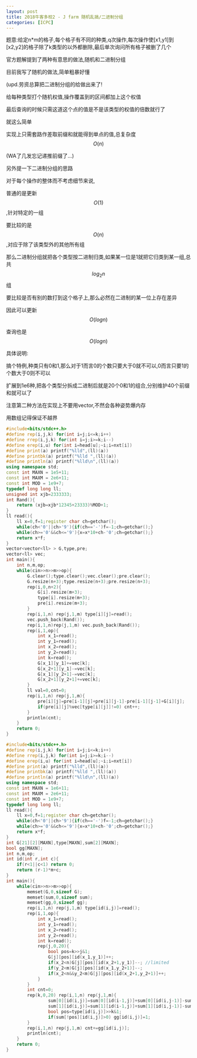 ```yaml
---
layout: post
title: 2018牛客多校2 - J farm 随机乱搞/二进制分组
categories: [ICPC]
---
```


题意:给定n*m的格子,每个格子有不同的种类,q次操作,每次操作使[x1,y1]到[x2,y2]的格子除了k类型的以外都删除,最后单次询问所有格子被删了几个
<!--more-->



官方题解提到了两种有意思的做法,随机和二进制分组

目前我写了随机的做法,简单粗暴好懂

(upd.劳资总算把二进制分组的给做出来了!


给每种类型打个随机权值,操作覆盖到的区间都加上这个权值

最后查询的时候只需这道这个点的值是不是该类型的权值的倍数就行了


就这么简单

实现上只需套路作差取前缀和就能得到单点的值,总复杂度$$O(n)$$

(WA了几发忘记递推前缀了...)

另外提一下二进制分组的思路

对于每个操作的整体而不考虑细节来说,

普通的是更新$$O(1)$$,针对特定的一组

要比较的是$$O(n)$$,对应于除了该类型外的其他所有组


那么二进制分组就把各个类型按二进制归类,如果某一位是1就把它归类到某一组,总共$$log_2n$$组

要比较是否有别的数打到这个格子上,那么必然在二进制的某一位上存在差异

因此可以更新$$O(logn)$$

查询也是$$O(logn)$$

具体说明:

搞个特例,种类只有0和1,那么对于1而言0的个数只要大于0就不可以,0而言只要1的个数大于0则不可以

扩展到1e6种,把各个类型分拆成二进制后就是20个0和1的组合,分别维护40个前缀和就可以了



注意第二种方法在实现上不要用vector,不然会各种姿势爆内存

用数组记得保证不越界

```C++
#include<bits/stdc++.h>
#define rep(i,j,k) for(int i=j;i<=k;i++)
#define rrep(i,j,k) for(int i=j;i>=k;i--)
#define erep(i,u) for(int i=head[u];~i;i=nxt[i])
#define print(a) printf("%lld",(ll)(a))
#define printbk(a) printf("%lld ",(ll)(a))
#define println(a) printf("%lld\n",(ll)(a))
using namespace std;
const int MAXN = 1e5+11;
const int MAXM = 2e6+11;
const int MOD = 1e9+7;
typedef long long ll;
unsigned int xjb=2333333;
int Rand(){
    return (xjb=xjb*12345+23333)%MOD+1;
}
ll read(){
    ll x=0,f=1;register char ch=getchar();
    while(ch<'0'||ch>'9'){if(ch=='-')f=-1;ch=getchar();}
    while(ch>='0'&&ch<='9'){x=x*10+ch-'0';ch=getchar();}
    return x*f;
}
vector<vector<ll> > G,type,pre;
vector<ll> vec;
int main(){
    int n,m,op;
    while(cin>>n>>m>>op){
        G.clear();type.clear();vec.clear();pre.clear();
        G.resize(n+3);type.resize(n+3);pre.resize(n+3);
        rep(i,0,n+2){
            G[i].resize(m+3);
            type[i].resize(m+3);
            pre[i].resize(m+3);
        }
        rep(i,1,n) rep(j,1,m) type[i][j]=read();
        vec.push_back(Rand());
        rep(i,1,n)rep(j,1,m) vec.push_back(Rand());
        rep(i,1,op){
            int x_1=read();
            int y_1=read();
            int x_2=read();
            int y_2=read();
            int k=read();
            G[x_1][y_1]+=vec[k];
            G[x_2+1][y_1]-=vec[k];
            G[x_1][y_2+1]-=vec[k];
            G[x_2+1][y_2+1]+=vec[k];
        }
        ll val=0,cnt=0;
        rep(i,1,n) rep(j,1,m){
            pre[i][j]=pre[i-1][j]+pre[i][j-1]-pre[i-1][j-1]+G[i][j];
            if(pre[i][j]%vec[type[i][j]]!=0) cnt++;
        }
        println(cnt);
    }
    return 0;
}
```

```C++
#include<bits/stdc++.h>
#define rep(i,j,k) for(int i=j;i<=k;i++)
#define rrep(i,j,k) for(int i=j;i>=k;i--)
#define erep(i,u) for(int i=head[u];~i;i=nxt[i])
#define print(a) printf("%lld",(ll)(a))
#define printbk(a) printf("%lld ",(ll)(a))
#define println(a) printf("%lld\n",(ll)(a))
using namespace std;
const int MAXN = 1e6+11;
const int MAXM = 2e6+11;
const int MOD = 1e9+7;
typedef long long ll;
ll read(){
    ll x=0,f=1;register char ch=getchar();
    while(ch<'0'||ch>'9'){if(ch=='-')f=-1;ch=getchar();}
    while(ch>='0'&&ch<='9'){x=x*10+ch-'0';ch=getchar();}
    return x*f;
}
int G[21][2][MAXN],type[MAXN],sum[2][MAXN];
bool gg[MAXN];
int n,m,op;
int id(int r,int c){
    if(r<1||c<1) return 0;
    return (r-1)*m+c;
}
int main(){
    while(cin>>n>>m>>op){
        memset(G,0,sizeof G);
        memset(sum,0,sizeof sum);
        memset(gg,0,sizeof gg);
        rep(i,1,n) rep(j,1,m) type[id(i,j)]=read();
        rep(i,1,op){
            int x_1=read();
            int y_1=read();
            int x_2=read();
            int y_2=read();
            int k=read();
            rep(j,0,20){
                bool pos=k>>j&1;
                G[j][pos][id(x_1,y_1)]++;
                if(x_2<n)G[j][pos][id(x_2+1,y_1)]--; //limited
                if(y_2<m)G[j][pos][id(x_1,y_2+1)]--;
                if(x_2<n&&y_2<m)G[j][pos][id(x_2+1,y_2+1)]++;
            }
        }
        int cnt=0;
        rep(k,0,20) rep(i,1,n) rep(j,1,m){
                sum[0][id(i,j)]=sum[0][id(i-1,j)]+sum[0][id(i,j-1)]-sum[0][id(i-1,j-1)]+G[k][0][id(i,j)];
                sum[1][id(i,j)]=sum[1][id(i-1,j)]+sum[1][id(i,j-1)]-sum[1][id(i-1,j-1)]+G[k][1][id(i,j)];
                bool pos=type[id(i,j)]>>k&1;
                if(sum[!pos][id(i,j)]>0) gg[id(i,j)]=1;
        }
        rep(i,1,n) rep(j,1,m) cnt+=gg[id(i,j)];
        println(cnt);
    }
    return 0;
}
```
